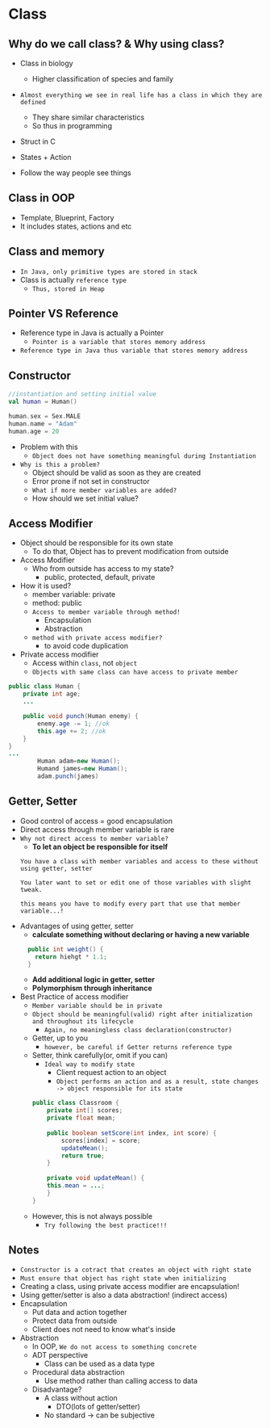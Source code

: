 # Class

## Why do we call class? & Why using class?

- Class in biology
    - Higher classification of species and family
- `Almost everything we see in real life has a class in which they are defined`
    - They share similar characteristics
    - So thus in programming

- Struct in C
- States + Action
- Follow the way people see things

## Class in OOP

- Template, Blueprint, Factory
- It includes states, actions and etc

## Class and memory

- `In Java, only primitive types are stored in stack`
- Class is actually `reference type`
    - `Thus, stored in Heap`

## Pointer VS Reference

- Reference type in Java is actually a Pointer
    - `Pointer is a variable that stores memory address`
- `Reference type in Java thus variable that stores memory address`

## Constructor

```kotlin
//instantiation and setting initial value
val human = Human()

human.sex = Sex.MALE
human.name = "Adam"
human.age = 20
```

- Problem with this
    - `Object does not have something meaningful during Instantiation`
- `Why is this a problem?`
    - Object should be valid as soon as they are created
    - Error prone if not set in constructor
    - `What if more member variables are added?`
    - How should we set initial value?

## Access Modifier

- Object should be responsible for its own state
    - To do that, Object has to prevent modification from outside
- Access Modifier
    - Who from outside has access to my state?
        - public, protected, default, private
- How it is used?
    - member variable: private
    - method: public
    - `Access to member variable through method!`
        - Encapsulation
        - Abstraction
    - `method with private access modifier?`
        - to avoid code duplication
- Private access modifier
    - Access within `class`, not `object`
    - `Objects with same class can have access to private member`

```java
public class Human {
    private int age;
    ...

    public void punch(Human enemy) {
        enemy.age -= 1; //ok
        this.age += 2; //ok
    }
}
...
        Human adam=new Human();
        Humand james=new Human();
        adam.punch(james)
```  

## Getter, Setter

- Good control of access = good encapsulation
- Direct access through member variable is rare
- `Why not direct access to member variable?`
    - **To let an object be responsible for itself**
  ```
  You have a class with member variables and access to these without using getter, setter
  
  You later want to set or edit one of those variables with slight tweak.
   
  this means you have to modify every part that use that member variable...!
  ```
- Advantages of using getter, setter
    - **calculate something without declaring or having a new variable**
  ```java
    public int weight() {
      return hiehgt * 1.1;
    }
  ```
    - **Add additional logic in getter, setter**
    - **Polymorphism through inheritance**
- Best Practice of access modifier
    - `Member variable should be in private`
    - `Object should be meaningful(valid) right after initialization and throughout its lifecycle`
        - `Again, no meaningless class declaration(constructor)`
    - Getter, up to you
      - `however, be careful if Getter returns reference type`
    - Setter, think carefully(or, omit if you can)
        - `Ideal way to modify state`
            - Client request action to an object
            - `Object performs an action and as a result, state changes -> object responsible for its state`
      ```java
      public class Classroom {
          private int[] scores;
          private float mean;
          
          public boolean setScore(int index, int score) {
              scores[index] = score;
              updateMean();
              return true;
          }
          
          private void updateMean() {
          this.mean = ...;
          }
      }
      ```  
    - However, this is not always possible
        - `Try following the best practice!!!`

## Notes

- `Constructor is a cotract that creates an object with right state`
- `Must ensure that object has right state when initializing`
- Creating a class, using private access modifier are encapsulation!
- Using getter/setter is also a data abstraction! (indirect access)
- Encapsulation
    - Put data and action together
    - Protect data from outside
    - Client does not need to know what's inside
- Abstraction
    - In OOP, `We do not access to something concrete`
    - ADT perspective
        - Class can be used as a data type
    - Procedural data abstraction
        - Use method rather than calling access to data
    - Disadvantage?
        - A class without action
          - DTO(lots of getter/setter)
        - No standard -> can be subjective
  
